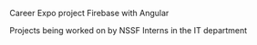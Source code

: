 Career Expo project Firebase with Angular

Projects being worked on by NSSF Interns in the IT department

